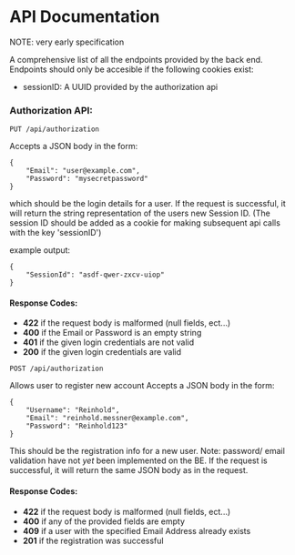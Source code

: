﻿# API Documentation
NOTE: very early specification

A comprehensive list of all the endpoints provided by the back end. Endpoints should only be accesible if the following cookies exist:
- sessionID: A UUID provided by the authorization api

### Authorization API:
`PUT /api/authorization`

Accepts a JSON body in the form:
```
{
	"Email": "user@example.com",
	"Password": "mysecretpassword" 
}
```
which should be the login details for a user.
If the request is successful, it will return the string representation of the users new Session ID. (The session ID should be added as a cookie for making subsequent api calls with the key 'sessionID')

example output:
```
{
	"SessionId": "asdf-qwer-zxcv-uiop"
}
```

#### Response Codes:
- **422** if the request body is malformed (null fields, ect...)
- **400** if the Email or Password is an empty string
- **401** if the given login credentials are not valid
- **200** if the given login credentials are valid

`POST /api/authorization`

Allows user to register new account
Accepts a JSON body in the form:
```
{
	"Username": "Reinhold",
	"Email": "reinhold.messner@example.com",
	"Password": "Reinhold123"
}
```

This should be the registration info for a new user.
Note: password/ email validation have not *yet* been implemented on the BE.
If the request is successful, it will return the same JSON body as in the request.

#### Response Codes:
- **422** if the request body is malformed (null fields, ect...)
- **400** if any of the provided fields are empty
- **409** if a user with the specified Email Address already exists
- **201** if the registration was successful
